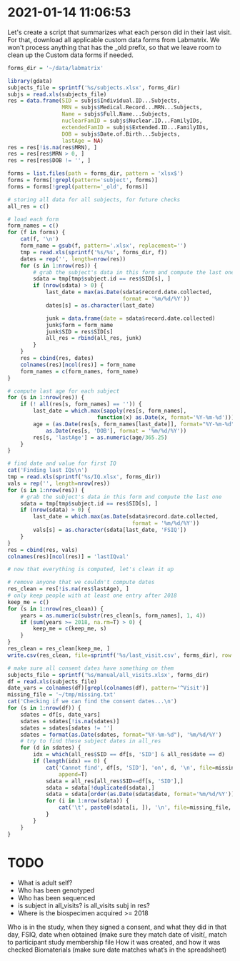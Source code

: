 # 2021-01-14 11:06:53

Let's create a script that summarizes what each person did in their last visit.
For that, download all applicable custom data forms from Labmatrix. We won't
process anything that has the _old prefix, so that we leave room to clean up the
Custom data forms if needed.

```r
forms_dir = '~/data/labmatrix'

library(gdata)
subjects_file = sprintf('%s/subjects.xlsx', forms_dir)
subjs = read.xls(subjects_file)
res = data.frame(SID = subjs$Individual.ID...Subjects,
                 MRN = subjs$Medical.Record...MRN...Subjects,
                 Name = subjs$Full.Name...Subjects,
                 nuclearFamID = subjs$Nuclear.ID...FamilyIDs,
                 extendedFamID = subjs$Extended.ID...FamilyIDs,
                 DOB = subjs$Date.of.Birth...Subjects,
                 lastAge = NA)
res = res[!is.na(res$MRN), ]
res = res[res$MRN > 0, ]
res = res[res$DOB != '', ]

forms = list.files(path = forms_dir, pattern = 'xlsx$')
forms = forms[!grepl(pattern='subject', forms)]
forms = forms[!grepl(pattern='_old', forms)]

# storing all data for all subjects, for future checks
all_res = c()

# load each form
form_names = c()
for (f in forms) {
    cat(f, '\n')
    form_name = gsub(f, pattern='.xlsx', replacement='')
    tmp = read.xls(sprintf('%s/%s', forms_dir, f))
    dates = rep('', length=nrow(res))
    for (s in 1:nrow(res)) {
        # grab the subject's data in this form and compute the last one
        sdata = tmp[tmp$subject.id == res$SID[s], ]
        if (nrow(sdata) > 0) {
            last_date = max(as.Date(sdata$record.date.collected,
                                    format = '%m/%d/%Y'))
            dates[s] = as.character(last_date)

            junk = data.frame(date = sdata$record.date.collected)
            junk$form = form_name
            junk$SID = res$SID[s]
            all_res = rbind(all_res, junk)
        }
    }
    res = cbind(res, dates)
    colnames(res)[ncol(res)] = form_name
    form_names = c(form_names, form_name)
}

# compute last age for each subject
for (s in 1:nrow(res)) {
    if (! all(res[s, form_names] == '')) {
        last_date = which.max(sapply(res[s, form_names],
                            function(x) as.Date(x, format='%Y-%m-%d')))
        age = (as.Date(res[s, form_names[last_date]], format="%Y-%m-%d") -
            as.Date(res[s, 'DOB'], format = '%m/%d/%Y'))
        res[s, 'lastAge'] = as.numeric(age/365.25)
    }
}

# find date and value for first IQ
cat('Finding last IQs\n')
tmp = read.xls(sprintf('%s/IQ.xlsx', forms_dir))
vals = rep('', length=nrow(res))
for (s in 1:nrow(res)) {
    # grab the subject's data in this form and compute the last one
    sdata = tmp[tmp$subject.id == res$SID[s], ]
    if (nrow(sdata) > 0) {
        last_date = which.max(as.Date(sdata$record.date.collected,
                                       format = '%m/%d/%Y'))
        vals[s] = as.character(sdata[last_date, 'FSIQ'])
    }
}
res = cbind(res, vals)
colnames(res)[ncol(res)] = 'lastIQval'

# now that everything is computed, let's clean it up

# remove anyone that we couldn't compute dates
res_clean = res[!is.na(res$lastAge), ]
# only keep people with at least one entry after 2018
keep_me = c()
for (s in 1:nrow(res_clean)) {
    years = as.numeric(substr(res_clean[s, form_names], 1, 4))
    if (sum(years >= 2018, na.rm=T) > 0) {
        keep_me = c(keep_me, s)
    }
}
res_clean = res_clean[keep_me, ]
write.csv(res_clean, file=sprintf('%s/last_visit.csv', forms_dir), row.names=F)

# make sure all consent dates have something on them
subjects_file = sprintf('%s/manual/all_visits.xlsx', forms_dir)
df = read.xls(subjects_file)
date_vars = colnames(df)[grepl(colnames(df), pattern='^Visit')]
missing_file = '~/tmp/missing.txt'
cat('Checking if we can find the consent dates...\n')
for (s in 1:nrow(df)) {
    sdates = df[s, date_vars]
    sdates = sdates[!is.na(sdates)]
    sdates = sdates[sdates != '']
    sdates = format(as.Date(sdates, format="%Y-%m-%d"), '%m/%d/%Y')
    # try to find these subject dates in all_res
    for (d in sdates) {
        idx = which(all_res$SID == df[s, 'SID'] & all_res$date == d)
        if (length(idx) == 0) {
            cat('Cannot find', df[s, 'SID'], 'on', d, '\n', file=missing_file,
                append=T)
            sdata = all_res[all_res$SID==df[s, 'SID'],]
            sdata = sdata[!duplicated(sdata),]
            sdata = sdata[order(as.Date(sdata$date, format='%m/%d/%Y')),]
            for (i in 1:nrow(sdata)) {
                cat('\t', paste0(sdata[i, ]), '\n', file=missing_file, append=T)
            }
        }
    }
}
```

# TODO
 * What is adult self?
 * Who has been genotyped 
 * Who has been sequenced
 * is subject in all_visits? is all_visits subj in res?
 * Where is the biospecimen acquired >= 2018


Who is in the study, when they signed a consent, and what they did in that day, FSIQ, date when obtained (make sure they match date of visit(, match to participant study membership file
How it was created, and how it was checked 
Biomaterials (make sure date matches what’s in the spreadsheet)